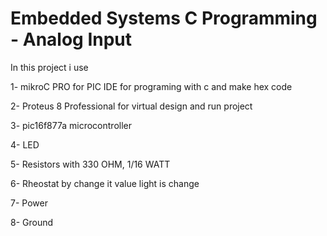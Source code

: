Embedded Systems C Programming - Analog Input
=========================================================================
In this project i use 

1- mikroC PRO for PIC IDE for programing with c and make hex code

2- Proteus 8 Professional for virtual design and run project 

3- pic16f877a microcontroller

4- LED

5- Resistors with 330 OHM, 1/16 WATT

6- Rheostat by change it value light is change 

7- Power

8- Ground